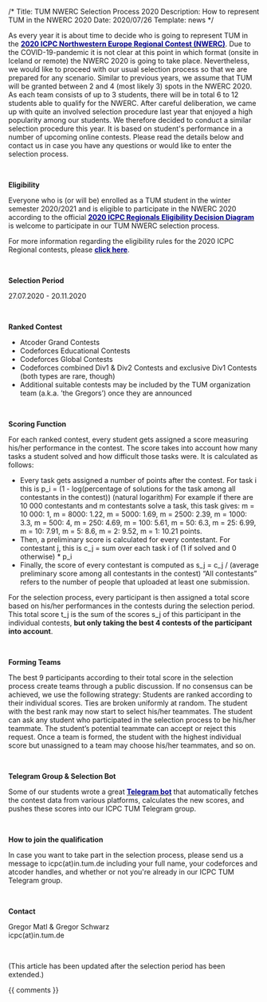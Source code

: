 /*
Title: TUM NWERC Selection Process 2020
Description: How to represent TUM in the NWERC 2020
Date: 2020/07/26
Template: news
*/


As every year it is about time to decide who is going to represent TUM in the [<span style="color:darkblue">**2020 ICPC Northwestern Europe Regional Contest (NWERC)**</span>](https://www.nwerc.eu/). Due to the COVID-19-pandemic it is not clear at this point in which format (onsite in Iceland or remote) the NWERC 2020 is going to take place. Nevertheless, we would like to proceed with our usual selection process so that we are prepared for any scenario. Similar to previous years, we assume that TUM will be granted between 2 and 4 (most likely 3) spots in the NWERC 2020. As each team consists of up to 3 students, there will be in total 6 to 12 students able to qualify for the NWERC. After careful deliberation, we came up with quite an involved selection procedure last year that enjoyed a high popularity among our students. We therefore decided to conduct a similar selection procedure this year. It is based on student's performance in a number of upcoming online contests. Please read the details below and contact us in case you have any questions or would like to enter the selection process.

<br/>


**Eligibility**

Everyone who is (or will be) enrolled as a TUM student in the winter semester 2020/2021 and is eligible to participate in the NWERC 2020 according to the official [<span style="color:darkblue">**2020 ICPC Regionals Eligibility Decision Diagram**</span>](https://icpc.global/xwiki/wiki/public/download/regionals/rules/EligibilityDecisionTree-2020.pdf) is welcome to participate in our TUM NWERC selection process. 

For more information regarding the eligibility rules for the 2020 ICPC Regional contests, please [<span style="color:darkblue">**click here**</span>](https://icpc.global/regionals/rules).

<br/>

**Selection Period**

27.07.2020 - 20.11.2020

<br/>

**Ranked Contest**

- Atcoder Grand Contests
- Codeforces Educational Contests
- Codeforces Global Contests
- Codeforces combined Div1 & Div2 Contests and exclusive Div1 Contests (both types are rare, though)
- Additional suitable contests may be included by the TUM organization team (a.k.a. ’the Gregors’) once they are announced

<br/>

**Scoring Function**

For each ranked contest, every student gets assigned a score measuring his/her performance in the contest. The score takes into account how many tasks a student solved and how difficult those tasks were. It is calculated as follows:
- Every task gets assigned a number of points after the contest. For task i this is p_i = (1 - log(percentage of solutions for the task among all contestants in the contest)) (natural logarithm)
For example if there are 10 000 contestants and m contestants solve a task, this task gives: m = 10 000: 1, m = 8000: 1.22, m = 5000: 1.69, m = 2500: 2.39, m = 1000: 3.3, m = 500: 4, m = 250: 4.69, m = 100: 5.61, m = 50: 6.3, m = 25: 6.99, m = 10: 7.91, m = 5: 8.6, m = 2: 9.52, m = 1: 10.21 points.
- Then, a preliminary score is calculated for every contestant. For contestant j, this is c_j = sum over each task i of (1 if solved and 0 otherwise) * p_i
- Finally, the score of every contestant is computed as s_j = c_j / (average preliminary score among all contestants in the contest)
“All contestants” refers to the number of people that uploaded at least one submission.

For the selection process, every participant is then assigned a total score based on his/her performances in the contests during the selection period. This total score t_j is the sum of the scores s_j of this participant in the individual contests, **but only taking the best 4 contests of the participant into account**.

<br/>

**Forming Teams**

The best 9 participants according to their total score in the selection process create teams through a public discussion. If no consensus can be achieved, we use the following strategy:
Students are ranked according to their individual scores. Ties are broken uniformly at random. The student with the best rank may now start to select his/her teammates. The student can ask any student who participated in the selection process to be his/her teammate. The student’s potential teammate can accept or reject this request. Once a team is formed, the student with the highest individual score but unassigned to a team may choose his/her teammates, and so on.

<br/>


**Telegram Group & Selection Bot**

Some of our students wrote a great [<span style="color:darkblue">**Telegram bot**</span>](https://github.com/florianjuengermann/tum-nwerc-selection) that automatically fetches the contest data from various platforms, calculates the new scores, and pushes these scores into our ICPC TUM Telegram group.

<br/>

**How to join the qualification**

In case you want to take part in the selection process,  please send us a message to icpc(at)in.tum.de including your full name, your codeforces and atcoder handles, and whether or not you're already in our ICPC TUM Telegram group.

<br/>

**Contact**

Gregor Matl & Gregor Schwarz<br/>
icpc(at)in.tum.de

<br/>

(This article has been updated after the selection period has been extended.)



{{ comments }}
